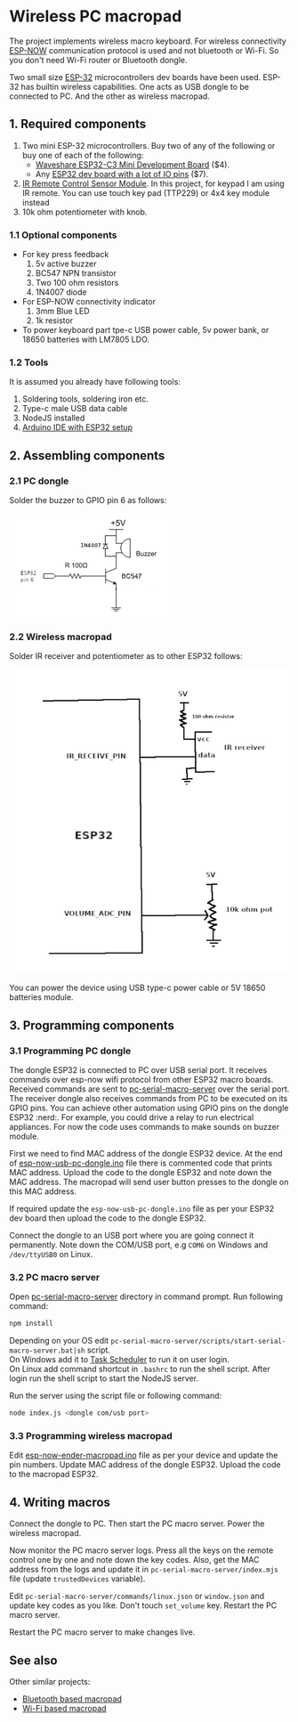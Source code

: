 # Wireless PC macropad

The project implements wireless macro keyboard. For wireless connectivity [ESP-NOW](https://www.espressif.com/en/solutions/low-power-solutions/esp-now) communication protocol is used and not bluetooth or Wi-Fi. So you don't need Wi-Fi router or Bluetooth dongle.

Two small size [ESP-32](https://en.wikipedia.org/wiki/ESP32) microcontrollers dev boards have been used. ESP-32 has builtin wireless capabilities. One acts as USB dongle to be connected to PC. And the other as wireless macropad.

## 1. Required components

1. Two mini ESP-32 microcontrollers. Buy two of any of the following or buy one of each of the following:
    - [Waveshare ESP32-C3 Mini Development Board](https://www.waveshare.com/product/esp32-c3-zero.htm) ($4).
    - Any [ESP32 dev board with a lot of IO pins](https://www.waveshare.com/product/esp32-c6-dev-kit-n8.htm) ($7).
2. [IR Remote Control Sensor Module](https://www.amazon.com/Alinan-Infrared-Control-Controller-Receiver/dp/B0C4XRW4SX/). In this project, for keypad I am using IR remote. You can use touch key pad (TTP229) or 4x4 key module instead
3. 10k ohm potentiometer with knob.

### 1.1 Optional components

- For key press feedback
    1. 5v active buzzer
    2. BC547 NPN transistor
    3. Two 100 ohm resistors
    4. 1N4007 diode
- For ESP-NOW connectivity indicator
    1. 3mm Blue LED
    2. 1k resistor
- To power keyboard part tpe-c USB power cable, 5v power bank, or 18650 batteries with LM7805 LDO.

### 1.2 Tools

It is assumed you already have following tools:

1. Soldering tools, soldering iron etc.
2. Type-c male USB data cable
3. NodeJS installed
4. [Arduino IDE with ESP32 setup](https://youtu.be/5av6IJU5JJA?si=dueA-ef7BeHINr60)

## 2. Assembling components

### 2.1 PC dongle

Solder the buzzer to GPIO pin 6 as follows:

![dongle](./assets/buzzer-driver-circuit.png)

### 2.2 Wireless macropad

Solder IR receiver and potentiometer as to other ESP32 follows:

![macropad](./assets/macro-pad-circuit.png)

You can power the device using USB type-c power cable or 5V 18650 batteries module.

## 3. Programming components

### 3.1 Programming PC dongle

The dongle ESP32 is connected to PC over USB serial port. It receives commands over esp-now wifi protocol from other ESP32 macro boards. Received commands are sent to [pc-serial-macro-server](./pc-serial-macro-server/commands/) over the serial port.
The receiver dongle also receives commands from PC to be executed on its GPIO pins. You can achieve other automation using GPIO pins on the dongle ESP32 :nerd:. For example, you could drive a relay to run electrical appliances. For now the code uses commands to make sounds on buzzer module.

First we need to find MAC address of the dongle ESP32 device. At the end of [esp-now-usb-pc-dongle.ino](esp-code/esp-now-usb-pc-dongle.ino) file there is commented code that prints MAC address. Upload the code to the dongle ESP32 and note down the MAC address. The macropad will send user button presses to the dongle on this MAC address.

If required update the `esp-now-usb-pc-dongle.ino` file as per your ESP32 dev board then upload the code to the dongle ESP32.

Connect the dongle to an USB port where you are going connect it permanently. Note down the COM/USB port, e.g `COM6` on Windows and `/dev/ttyUSB0` on Linux.

### 3.2 PC macro server

Open [pc-serial-macro-server](./pc-serial-macro-server) directory in command prompt. Run following command:

```bash
npm install
```

Depending on your OS edit `pc-serial-macro-server/scripts/start-serial-macro-server.bat|sh` script.\
On Windows add it to [Task Scheduler](https://youtu.be/lzy8KNnqV0I?si=58zkq5Cn4WcQVl-c) to run it on user login.\
On Linux add command shortcut in `.bashrc` to run the shell script. After login run the shell script to start the NodeJS server.

Run the server using the script file or following command:

```bash
node index.js <dongle com/usb port>
```

### 3.3 Programming wireless macropad

Edit [esp-now-ender-macropad.ino](esp-code/esp-now-sender-macropad.ino) file as per your device and update the pin numbers. Update MAC address of the dongle ESP32. Upload the code to the macropad ESP32.

## 4. Writing macros

Connect the dongle to PC. Then start the PC macro server. Power the wireless macropad.

Now monitor the PC macro server logs. Press all the keys on the remote control one by one and note down the key codes. Also, get the MAC address from the logs and update it in `pc-serial-macro-server/index.mjs` file (update `trustedDevices` variable).

Edit `pc-serial-macro-server/commands/linux.json` or `window.json` and update key codes as you like. Don't touch `set_volume` key. Restart the PC macro server.

Restart the PC macro server to make changes live.

## See also

Other similar projects:

- [Bluetooth based macropad](https://github.com/OnkarRuikar/bt-macro-remote)
- [Wi-Fi based macropad](https://github.com/OnkarRuikar/wifi-macroboard)
